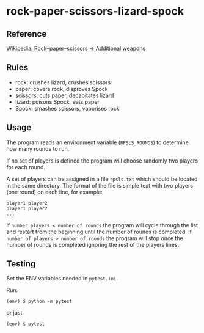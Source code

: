 # rock-paper-scissors-lizard-spock

## Reference

[Wikipedia: Rock–paper–scissors -> Additional weapons](https://en.wikipedia.org/wiki/Rock%E2%80%93paper%E2%80%93scissors#Additional_weapons)

## Rules

- rock: crushes lizard, crushes scissors
- paper: covers rock, disproves Spock
- scissors: cuts paper, decapitates lizard
- lizard: poisons Spock, eats paper
- Spock: smashes scissors, vaporises rock

## Usage

The program reads an environment variable (`RPSLS_ROUNDS`) to determine how many rounds to run.

If no set of players is defined the program will choose randomly two players for each round.

A set of players can be assigned in a file `rpsls.txt` which should be located in the same directory. The format of the file is simple text with two players (one round) on each line, for example:
```
player1 player2
player1 player2
...
```

If `number players < number of rounds` the program will cycle through the list and restart from the beginning until the number of rounds is completed. If `number of players > number of rounds` the program will stop once the number of rounds is completed ignoring the rest of the players lines.


## Testing

Set the ENV variables needed in `pytest.ini`.

Run:

```
(env) $ python -m pytest
```

or just

```
(env) $ pytest
```

